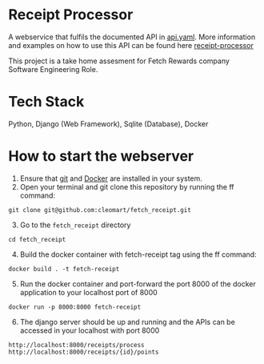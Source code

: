 # Receipt Processor

A webservice that fulfils the documented API in [api.yaml](https://github.com/fetch-rewards/receipt-processor-challenge/blob/main/api.yml). More information and examples on how to use this API can be found here [receipt-processor](https://github.com/fetch-rewards/receipt-processor-challenge)

This project is a take home assesment for Fetch Rewards company Software Engineering Role.

# Tech Stack
Python, Django (Web Framework), Sqlite (Database), Docker

# How to start the webserver

1. Ensure that [git](https://git-scm.com/book/en/v2/Getting-Started-Installing-Git) and [Docker](https://docs.docker.com/engine/install/) are installed in your system.
2. Open your terminal and git clone this repository by running the ff command:

```
git clone git@github.com:cleomart/fetch_receipt.git
```
3. Go to the `fetch_receipt` directory
```
cd fetch_receipt
```
4. Build the docker container with fetch-receipt tag using the ff command:

```
docker build . -t fetch-receipt
```
5. Run the docker container and port-forward the port 8000 of the docker application to your localhost port of 8000
```
docker run -p 8000:8000 fetch-receipt
```
6. The django server should be up and running and the APIs can be accessed in your localhost with port 8000
``````
http://localhost:8000/receipts/process
http://localhost:8000/receipts/{id}/points
